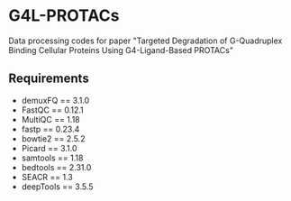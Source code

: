 # G4L-PROTACs
Data processing codes for paper "Targeted Degradation of G-Quadruplex Binding Cellular Proteins Using G4-Ligand-Based PROTACs"

## Requirements
- demuxFQ == 3.1.0
- FastQC == 0.12.1
- MultiQC == 1.18
- fastp == 0.23.4
- bowtie2 == 2.5.2
- Picard == 3.1.0
- samtools == 1.18
- bedtools == 2.31.0
- SEACR == 1.3
- deepTools == 3.5.5
